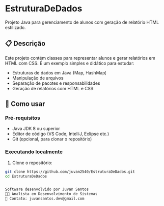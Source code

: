 # EstruturaDeDados

Projeto Java para gerenciamento de alunos com geração de relatório HTML estilizado.

## 📋 Descrição

Este projeto contém classes para representar alunos e gerar relatórios em HTML com CSS. É um exemplo simples e didático para estudar:

- Estruturas de dados em Java (Map, HashMap)
- Manipulação de arquivos
- Separação de pacotes e responsabilidades
- Geração de relatórios com HTML e CSS

## 🚀 Como usar

### Pré-requisitos

- Java JDK 8 ou superior
- Editor de código (VS Code, IntelliJ, Eclipse etc.)
- Git (opcional, para clonar o repositório)

### Executando localmente

1. Clone o repositório:

```bash
git clone https://github.com/juvan2540/EstruturaDeDados.git
cd EstruturaDeDados


Software desenvolvido por Juvan Santos
👨‍💼 Analista em Desenvolvimento de Sistemas
📧 Contato: juvansantos.dev@gmail.com